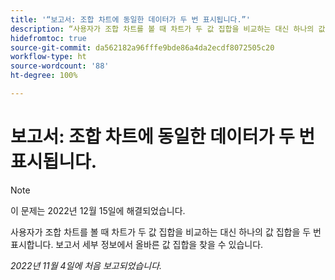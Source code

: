 ```yaml
---
title: '“보고서: 조합 차트에 동일한 데이터가 두 번 표시됩니다.”'
description: “사용자가 조합 차트를 볼 때 차트가 두 값 집합을 비교하는 대신 하나의 값 집합을 두 번 표시합니다. 보고서 세부 정보에서 올바른 값 집합을 찾을 수 있습니다.”
hidefromtoc: true
source-git-commit: da562182a96fffe9bde86a4da2ecdf8072505c20
workflow-type: ht
source-wordcount: '88'
ht-degree: 100%

---
```



# 보고서: 조합 차트에 동일한 데이터가 두 번 표시됩니다.

>[!NOTE]
>
>이 문제는 2022년 12월 15일에 해결되었습니다.

사용자가 조합 차트를 볼 때 차트가 두 값 집합을 비교하는 대신 하나의 값 집합을 두 번 표시합니다. 보고서 세부 정보에서 올바른 값 집합을 찾을 수 있습니다.

_2022년 11월 4일에 처음 보고되었습니다._

